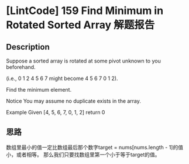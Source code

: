 # [LintCode] 159 Find Minimum in Rotated Sorted Array 解题报告

## Description
Suppose a sorted array is rotated at some pivot unknown to you beforehand.

(i.e., 0 1 2 4 5 6 7 might become 4 5 6 7 0 1 2).

Find the minimum element.


Notice
You may assume no duplicate exists in the array.



Example
Given [4, 5, 6, 7, 0, 1, 2] return 0



## 思路
数组里最小的值一定比数组最后那个数字target = nums[nums.length - 1]的值小，或者相等。
那么我们只要找数组里第一个小于等于target的值。
